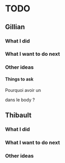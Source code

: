# TODO

## Gillian

### What I did

### What I want to do next

### Other ideas

#### Things to ask
Pourquoi avoir un <main></main> dans le body ?

## Thibault

### What I did

### What I want to do next

### Other ideas
